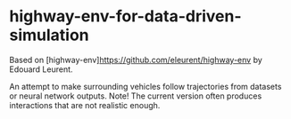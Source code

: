 # highway-env-for-data-driven-simulation

Based on [highway-env]<https://github.com/eleurent/highway-env> by Edouard Leurent. 

An attempt to make surrounding vehicles follow trajectories from datasets or neural network outputs. Note! The current version often produces interactions that are not realistic enough.
